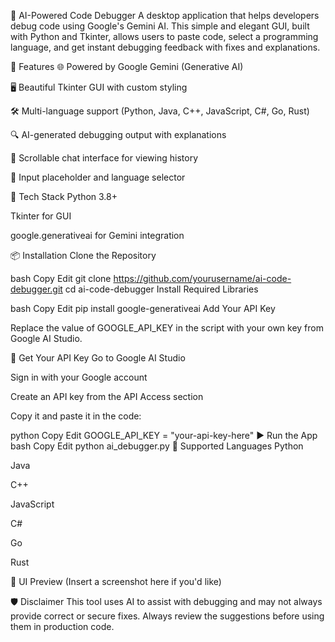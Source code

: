 🧠 AI-Powered Code Debugger
A desktop application that helps developers debug code using Google's Gemini AI. This simple and elegant GUI, built with Python and Tkinter, allows users to paste code, select a programming language, and get instant debugging feedback with fixes and explanations.

🚀 Features
🌐 Powered by Google Gemini (Generative AI)

🖥️ Beautiful Tkinter GUI with custom styling

🛠️ Multi-language support (Python, Java, C++, JavaScript, C#, Go, Rust)

🔍 AI-generated debugging output with explanations

💬 Scrollable chat interface for viewing history

🔧 Input placeholder and language selector

🧰 Tech Stack
Python 3.8+

Tkinter for GUI

google.generativeai for Gemini integration

📦 Installation
Clone the Repository

bash
Copy
Edit
git clone https://github.com/yourusername/ai-code-debugger.git
cd ai-code-debugger
Install Required Libraries

bash
Copy
Edit
pip install google-generativeai
Add Your API Key

Replace the value of GOOGLE_API_KEY in the script with your own key from Google AI Studio.

🔑 Get Your API Key
Go to Google AI Studio

Sign in with your Google account

Create an API key from the API Access section

Copy it and paste it in the code:

python
Copy
Edit
GOOGLE_API_KEY = "your-api-key-here"
▶️ Run the App
bash
Copy
Edit
python ai_debugger.py
🧪 Supported Languages
Python

Java

C++

JavaScript

C#

Go

Rust

📸 UI Preview
(Insert a screenshot here if you'd like)

🛡️ Disclaimer
This tool uses AI to assist with debugging and may not always provide correct or secure fixes. Always review the suggestions before using them in production code.
